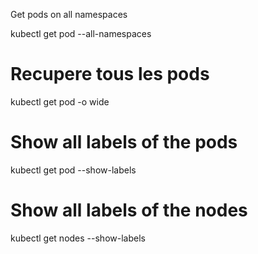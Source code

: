 Get pods on all namespaces

kubectl get pod --all-namespaces


# Recupere tous les pods 


kubectl get pod -o wide



# Show all labels of the pods
 kubectl get pod --show-labels


# Show all labels of the nodes

kubectl get nodes --show-labels
